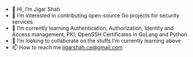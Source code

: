 - 👋 Hi, I’m Jigar Shah
- 👀 I’m interested in contributing open-source Go projects for security services
- 🌱 I’m currently learning Authentication, Authorization, Identity and Access management, PKI, OpenSSH Certificates in GoLang and Python
- 💞️ I’m looking to collaborate on the stuffs I'm currently learning above
- 📫 How to reach me jigarshah.ce@gmail.com

<!---
jigarshah2811/jigarshah2811 is a ✨ special ✨ repository because its `README.md` (this file) appears on your GitHub profile.
You can click the Preview link to take a look at your changes.
--->
